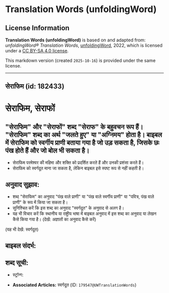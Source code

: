 # Translation Words (unfoldingWord)

## License Information

**Translation Words (unfoldingWord)** is based on and adapted from: _unfoldingWord® Translation Words_, [unfoldingWord](https://unfoldingword.org/utw), 2022, which is licensed under a [CC BY-SA 4.0 license](https://creativecommons.org/licenses/by-sa/4.0/legalcode.en).

This markdown version (created `2025-10-16`) is provided under the same license.



--------------------------------

## सेराफिम (id: 182433)

**सेराफिम, सेराफों**
====================

"सेराफिम" और "सेराफों" शब्द "सेराफ" के बहुवचन रूप हैं। "सेराफिम" शब्द का अर्थ "जलते हुए" या "अग्निमय" होता है। बाइबल में सेराफिम को स्वर्गीय प्राणी बताया गया है जो उड़ सकता है, जिसके छः पंख होते हैं और जो बोल भी सकता है।
----------------------------------------------------------------------------------------------------------------------------------------------------------------------------------------------------------------------------

* सेराफिम परमेश्वर की महिमा और शक्ति को प्रदर्शित करते हैं और उनकी प्रशंसा करते हैं।
* सेराफिम को स्वर्गदूत माना जा सकता है, लेकिन बाइबल इसे स्पष्ट रूप से नहीं कहती है।

अनुवाद सुझाव:
-------------

* शब्द "सेराफिम" का अनुवाद "पंख वाले प्राणी" या "पंख वाले स्वर्गीय प्राणी" या "पवित्र, पंख वाले प्राणी" के रूप में किया जा सकता है।
* सुनिश्चित करें कि इस शब्द का अनुवाद "स्वर्गदूत" के अनुवाद से अलग है।
* यह भी विचार करें कि स्थानीय या राष्ट्रीय भाषा में बाइबल अनुवाद में इस शब्द का अनुवाद या लेखन कैसे किया गया है। (देखें: अज्ञातों का अनुवाद कैसे करें)

(यह भी देखें: स्वर्गदूत)

**बाइबल संदर्भ:**
-----------------

**शब्द सूची:**
--------------

* स्ट्रॉन्ग:

* **Associated Articles:** स्वर्गदूत (ID: `179547@UWTranslationWords`)

